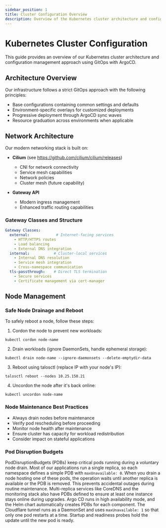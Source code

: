 ```yaml
---
sidebar_position: 1
title: Cluster Configuration Overview
description: Overview of the Kubernetes cluster architecture and configuration management
---
```


# Kubernetes Cluster Configuration

This guide provides an overview of our Kubernetes cluster architecture and configuration management approach using GitOps with ArgoCD.

## Architecture Overview

Our infrastructure follows a strict GitOps approach with the following principles:

- Base configurations containing common settings and defaults
- Environment-specific overlays for customized deployments
- Progressive deployment through ArgoCD sync waves
- Resource graduation across environments when applicable

## Network Architecture

Our modern networking stack is built on:

- **Cilium** (see https://github.com/cilium/cilium/releases)
  - CNI for network connectivity
  - Service mesh capabilities
  - Network policies
  - Cluster mesh (future capability)

- **Gateway API**
  - Modern ingress management
  - Enhanced traffic routing capabilities

### Gateway Classes and Structure

```yaml
Gateway Classes:
  external:            # Internet-facing services
    - HTTP/HTTPS routes
    - Load balancing
    - External DNS integration
  internal:           # Cluster-local services
    - Internal DNS resolution
    - Service mesh integration
    - Cross-namespace communication
  tls-passthrough:    # Direct TLS termination
    - Secure services
    - Certificate management via cert-manager
```

## Node Management

### Safe Node Drainage and Reboot

To safely reboot a node, follow these steps:

1. Cordon the node to prevent new workloads:
```console
kubectl cordon node-name
```

2. Drain workloads (ignore DaemonSets, handle ephemeral storage):
```console
kubectl drain node-name --ignore-daemonsets --delete-emptydir-data
```

3. Reboot using talosctl (replace IP with your node's IP):
```console
talosctl reboot --nodes 10.25.150.21
```

4. Uncordon the node after it's back online:
```console
kubectl uncordon node-name
```

### Node Maintenance Best Practices

- Always drain nodes before maintenance
- Verify pod rescheduling before proceeding
- Monitor node health after maintenance
- Ensure cluster has capacity for workload redistribution
- Consider impact on stateful applications

### Pod Disruption Budgets

PodDisruptionBudgets (PDBs) keep critical pods running during a voluntary
node drain. Most of our applications run a single replica, so each namespace
defines a simple PDB with `maxUnavailable: 0`. When you drain a node hosting
one of these pods, the operation waits until another replica is available or the
PDB is removed. This prevents accidental outages during routine maintenance.
Multi-replica services like CoreDNS and the monitoring stack also
have PDBs defined to ensure at least one instance stays online during upgrades.
Argo CD runs in high availability mode, and the Helm chart automatically
creates PDBs for each component.
The Cloudflare tunnel runs as a DaemonSet and uses `maxUnavailable: 1` so that
only one pod restarts at a time. Startup and readiness probes hold the update
until the new pod is ready.
